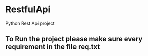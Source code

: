 # RestfulApi
Python Rest Api project

## To Run the project please make sure every requirement in the file req.txt

